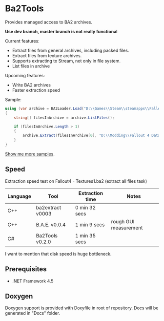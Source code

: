 # Ba2Tools

Provides managed access to BA2 archives.

**Use dev branch, master branch is not really functional**

Current features:
* Extract files from general archives, including packed files.
* Extract files from texture archives.
* Supports extracting to Stream, not only in file system.
* List files in archive

Upcoming features:
* Write BA2 archives
* Faster extraction speed

Sample:
```c#
using (var archive = BA2Loader.Load("D:\\Games\\Steam\\steamapps\\Fallout 4\\Data\\Fallout 4 - Interface.ba2"))
{
	string[] filesInArchive = archive.ListFiles();

	if (filesInArchive.Length > 1)
	{
		archive.Extract(filesInArchive[0], "D:\\Modding\\Fallout 4 Data\\Interface");
	}
}
```

[Show me more samples](Samples/).

## Speed

Extraction speed test on Fallout4 - Textures1.ba2 (extract all files task)

| Language | Tool              | Extraction time | Notes
| -------- | ----------------- | --------------- | -----
| C++      | ba2extract v0003  | 0 min 32 secs   |
| C++      | B.A.E. v0.0.4     | 1 min 9 secs    | rough GUI measurement
| C#       | Ba2Tools v0.2.0   | 1 min 35 secs   |

I want to mention that disk speed is huge bottleneck.

## Prerequisites

* .NET Framework 4.5

## Doxygen

Doxygen support is provided with Doxyfile in root of repository. Docs will be generated in "Docs" folder.

